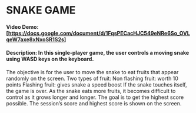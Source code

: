# SNAKE GAME
#### Video Demo:  [https://docs.google.com/document/d/1FqsPECacHJC549eNRe6So_OVLqeW7axe8xNxoSR1S2s]
#### Description: In this single-player game, the user controls a moving snake using WASD keys on the keyboard.
The objective is for the user to move the snake to eat fruits that appear randomly on the screen.
Two types of fruit:
Non flashing fruit: worth 10 points
Flashing fruit: gives snake a speed boost
If the snake touches itself, the game is over. 
As the snake eats more fruits, it becomes difficult to control as it grows longer and longer.
The goal is to get the highest score possible. The session’s score and highest score is shown on the screen.

